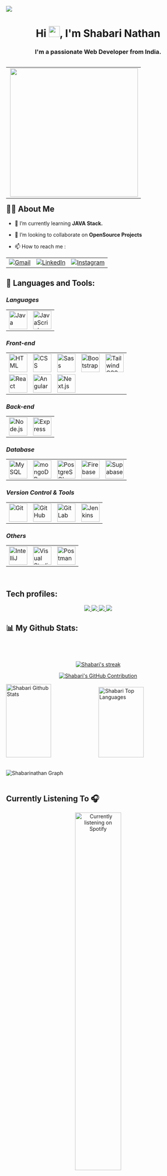 
<kbd><a href="https://github.com/Shabari02" target="_blank"> <img src="https://user-images.githubusercontent.com/83392438/176866853-ca910013-f924-4ba2-b97f-d0ed186828f1.png"/> </a> </kbd> 
 <!-- <kbd><a href="https://github.com/Shabari02" target="_blank"> <img src="https://user-images.githubusercontent.com/74038190/213910845-af37a709-8995-40d6-be59-724526e3c3d7.gif"/> </a> </kbd> -->
<h1 align="center">Hi <img src="https://raw.githubusercontent.com/MartinHeinz/MartinHeinz/master/wave.gif" width="30px">, I'm Shabari Nathan</h1>
<h3 align="center">I'm a passionate Web Developer from India.</h3>

<table align="right"><tr><td>
<img align="right"  src="https://c.tenor.com/zyh9YnJR5P8AAAAC/shintaro-kisaragi-anime-boy.gif" width=350px >
</td></tr></table>

## 🙋‍♂️ About Me

<!-- - 🔭 I’m currently working on **[Covid-19 Tracker](https://covid-19-tracker-e4bda.web.app/)** -->

- 🌱 I’m currently learning **JAVA Stack.**

- 👯 I’m looking to collaborate on **OpenSource Projects**

<!-- - 👨‍💻 All of my projects are available at **[My Portfolio](https://subhamraoniar.com)** -->

- 📫 How to reach me :

<div align="center">
	<table>
		<tr>
			<td><a href="mailto:lkshabari02@gmail.com" target="_blank">
  <img src="https://skillicons.dev/icons?i=gmail" alt="Gmail" />
</a></td>
			<td><a href="https://www.linkedin.com/in/shabari-nathan-9237aa20b" target="_blank">
  <img src="https://skillicons.dev/icons?i=linkedin" alt="LinkedIn" />
</a></td>
			<td><a href="https://www.instagram.com/codingstuff_" target="_blank">
  <img src="https://skillicons.dev/icons?i=instagram" alt="Instagram" />
</a></td>
		</tr>
	</table>
</div>




## 🚀 Languages and Tools:

### ***Languages***
<div>
	<table>
		<tr>
			<td><img width="50" src="https://user-images.githubusercontent.com/25181517/117201156-9a724800-adec-11eb-9a9d-3cd0f67da4bc.png" alt="Java" title="Java"/></td>
			<td><img width="50" src="https://user-images.githubusercontent.com/25181517/117447155-6a868a00-af3d-11eb-9cfe-245df15c9f3f.png" alt="JavaScript" title="JavaScript"/></td>
		</tr>
	</table>
</div>


### ***Front-end***
<div >
	<table>
		<tr>
			<td><img width="50" src="https://user-images.githubusercontent.com/25181517/192158954-f88b5814-d510-4564-b285-dff7d6400dad.png" alt="HTML" title="HTML"/></td>
			<td><img width="50" src="https://user-images.githubusercontent.com/25181517/183898674-75a4a1b1-f960-4ea9-abcb-637170a00a75.png" alt="CSS" title="CSS"/></td>
			<td><img width="50" src="https://user-images.githubusercontent.com/25181517/192158956-48192682-23d5-4bfc-9dfb-6511ade346bc.png" alt="Sass" title="Sass"/></td>
			<td><img width="50" src="https://user-images.githubusercontent.com/25181517/183898054-b3d693d4-dafb-4808-a509-bab54cf5de34.png" alt="Bootstrap" title="Bootstrap"/></td>
			<td><img width="50" src="https://user-images.githubusercontent.com/25181517/202896760-337261ed-ee92-4979-84c4-d4b829c7355d.png" alt="Tailwind CSS" title="Tailwind CSS"/></td>
		</tr>
		<tr>
			<td><img width="50" src="https://user-images.githubusercontent.com/25181517/183897015-94a058a6-b86e-4e42-a37f-bf92061753e5.png" alt="React" title="React"/></td>
			<td><img width="50" src="https://user-images.githubusercontent.com/25181517/183890595-779a7e64-3f43-4634-bad2-eceef4e80268.png" alt="Angular" title="Angular"/></td>
<!-- 			<td><img width="50" src="https://user-images.githubusercontent.com/25181517/117448124-a2da9800-af3e-11eb-85d2-bd1b69b65603.png" alt="Vue.js" title="Vue.js"/></td> -->
			<td><img width="50" src="https://github.com/marwin1991/profile-technology-icons/assets/136815194/5f8c622c-c217-4649-b0a9-7e0ee24bd704" alt="Next.js" title="Next.js"/></td>
<!-- 			<td><img width="50" src="https://github.com/marwin1991/profile-technology-icons/assets/136815194/e56b5093-2f58-40cc-b194-5bdde41077b5" alt="Svelte" title="Svelte"/></td>
			<td><img width="50" src="https://github.com/marwin1991/profile-technology-icons/assets/136815194/ebd92b15-970a-45b8-8c4c-0ecf69b17cdc" alt="Nuxt.js" title="Nuxt.js"/></td> -->
		</tr>
	</table>
</div>


### ***Back-end***
<div >
	<table>
		<tr>
			<td><img width="50" src="https://user-images.githubusercontent.com/25181517/183568594-85e280a7-0d7e-4d1a-9028-c8c2209e073c.png" alt="Node.js" title="Node.js"/></td>
			<td><img width="50" src="https://user-images.githubusercontent.com/25181517/183859966-a3462d8d-1bc7-4880-b353-e2cbed900ed6.png" alt="Express" title="Express"/></td>
<!--       			<td><img width="50" src="https://user-images.githubusercontent.com/25181517/117201470-f6d56780-adec-11eb-8f7c-e70e376cfd07.png" alt="Spring" title="Spring"/></td>
			<td><img width="50" src="https://user-images.githubusercontent.com/25181517/183891303-41f257f8-6b3d-487c-aa56-c497b880d0fb.png" alt="Spring Boot" title="Spring Boot"/></td>
			<td><img width="50" src="https://user-images.githubusercontent.com/25181517/117207242-07d5a700-adf4-11eb-975e-be04e62b984b.png" alt="Maven" title="Maven"/></td>
			<td><img width="50" src="https://user-images.githubusercontent.com/25181517/117207493-49665200-adf4-11eb-808e-a9c0fcc2a0a0.png" alt="Hibernate" title="Hibernate"/></td> -->
		</tr>
	</table>
</div>


### ***Database***
<div >
	<table>
		<tr>
     			<td><img width="50" src="https://user-images.githubusercontent.com/25181517/183896128-ec99105a-ec1a-4d85-b08b-1aa1620b2046.png" alt="MySQL" title="MySQL"/></td>
			<td><img width="50" src="https://user-images.githubusercontent.com/25181517/182884177-d48a8579-2cd0-447a-b9a6-ffc7cb02560e.png" alt="mongoDB" title="mongoDB"/></td>
			<td><img width="50" src="https://user-images.githubusercontent.com/25181517/117208740-bfb78400-adf5-11eb-97bb-09072b6bedfc.png" alt="PostgreSQL" title="PostgreSQL"/></td>
                        <td><img width="50" src="https://user-images.githubusercontent.com/25181517/189716855-2c69ca7a-5149-4647-936d-780610911353.png" alt="Firebase" title="Firebase"/></td>
                        <td><img width="50" src="https://miro.medium.com/v2/resize:fit:1144/0*QzPzYLTNRX7p5Rsl" alt="Supabase" title="Supabase"/></td>
		</tr>
	</table>
</div>


### ***Version Control & Tools***
<div >
	<table>
		<tr>
			<td><img width="50" src="https://user-images.githubusercontent.com/25181517/192108372-f71d70ac-7ae6-4c0d-8395-51d8870c2ef0.png" alt="Git" title="Git"/></td>
			<td><img width="50" src="https://user-images.githubusercontent.com/25181517/192108374-8da61ba1-99ec-41d7-80b8-fb2f7c0a4948.png" alt="GitHub" title="GitHub"/></td>
			<td><img width="50" src="https://user-images.githubusercontent.com/25181517/192108376-c675d39b-90f6-4073-bde6-5a9291644657.png" alt="GitLab" title="GitLab"/></td>
			<td><img width="50" src="https://skillicons.dev/icons?i=jenkins" alt="Jenkins" title="Jenkins"/></td>
<!-- 			<td><img width="50" src="https://cdn.icon-icons.com/icons2/2699/PNG/512/puppet_logo_icon_168887.png" alt="Puppet" title="Puppet"/></td> -->
<!-- 			<td><img width="50" src="https://skillicons.dev/icons?i=terraform" alt="Terraform" title="Terraform"/></td>  -->
		</tr>
	</table>
</div>

### ***Others***
<div >
	<table>
		<tr>
			<td><img width="50" src="https://user-images.githubusercontent.com/25181517/192108890-200809d1-439c-4e23-90d3-b090cf9a4eea.png" alt="IntelliJ" title="IntelliJ"/></td>
			<td><img width="50" src="https://user-images.githubusercontent.com/25181517/192108891-d86b6220-e232-423a-bf5f-90903e6887c3.png" alt="Visual Studio Code" title="Visual Studio Code"/></td>
			<td><img width="50" src="https://user-images.githubusercontent.com/25181517/192109061-e138ca71-337c-4019-8d42-4792fdaa7128.png" alt="Postman" title="Postman"/></td>
<!-- 			<td><img width="50" src="https://skillicons.dev/icons?i=linux" alt="Linux" title="Linux"/></td> -->
		</tr>
	</table>
</div>


<br/>

## Tech profiles:

<p align="center"> 
    <a href="https://www.hackerrank.com/Shabari02" target="_blank"> <img src="https://img.shields.io/badge/Hackerrank-Profile-green?style=for-the-badge&logo=hackerrank"/> </a>
 <a href="https://leetcode.com/Shabari02/" target="_blank"> <img src="https://img.shields.io/badge/Leetcode-Profile-yellow?style=for-the-badge&logo=leetcode"/> </a>
    <a href="https://cssbattle.dev/player/lXsj5gKqHnZdpV1Wc8gNvVd2g8E2" target="_blank"> <img src="https://img.shields.io/badge/Cssbattle-Profile-B25068?style=for-the-badge&logo=Cssbattle"/> </a>
<!--     <a href="https://www.frontendmentor.io/profile/Shabari02" target="_blank"> <img src="https://img.shields.io/badge/Frontendmentor-Profile-blue?style=for-the-badge&logo=frontendmentor"/> </a>
     <a href="https://www.freecodecamp.org/shabari02" target="_blank"> <img src="https://img.shields.io/badge/Freecodecamp-Profile-ff69b4?style=for-the-badge&logo=freecodecamp"/> </a>
      <a href="https://codepen.io/Shabari02" target="_blank"> <img src="https://img.shields.io/badge/Codepen-Profile-1B1A17?style=for-the-badge&logo=codepen"/> </a> -->
<!--      <a href="https://www.codewars.com/users/Shabari02" target="_blank"> <img src="https://img.shields.io/badge/Codewars-Profile-D1512D?style=for-the-badge&logo=codewars"/> </a> -->
<!--      <a href="https://www.sololearn.com/profile/21139361" target="_blank"> <img src="https://img.shields.io/badge/Sololearn-Profile-E2DCC8?style=for-the-badge&logo=sololearn"/> </a> -->
     <a href="https://monkeytype.com/profile/Shabari02" target="_blank"> <img src="https://img.shields.io/badge/Monkeytype-Profile-blue?style=for-the-badge&logo=monkeytype"/> </a>
 </p>

 ## 📊 My Github Stats:

<p align="center" style="margin-top:70px; ">
    <a href="https://github.com/Shabari02/github-readme-streak-stats">
        <img title="🔥 Get streak stats for your profile at git.io/streak-stats" alt="Shabari's streak" src="https://github-readme-streak-stats.herokuapp.com/?user=Shabari02&theme=radical&border=7F3FBF&background=0D1117"/>
    </a>
</p>

<p align="center">
  <a href="https://github.com/Shabari02">
    <img src="https://github-profile-summary-cards.vercel.app/api/cards/profile-details?username=Shabari02&theme=radical" alt="Shabari's GitHub Contribution"/>
  </a>
</p>




<a> 
    <a href="https://github.com/Shabari02"><img alt="Shabari Github Stats" src="https://denvercoder1-github-readme-stats.vercel.app/api?username=Shabari02&show_icons=true&count_private=true&theme=react&border_color=7F3FBF&bg_color=0D1117&title_color=F85D7F&icon_color=F8D866" height="200px" width="49.5%"/></a>
  <a href="https://github.com/shabari02"><img alt="Shabari Top Languages" src="https://denvercoder1-github-readme-stats.vercel.app/api/top-langs/?username=Shabari02&langs_count=8&layout=compact&theme=react&border_color=7F3FBF&bg_color=0D1117&title_color=F85D7F&icon_color=F8D866" height="192px" width="49.5%"/></a>
  <br/>
</a>

<br/>

![Shabarinathan Graph](https://github-readme-activity-graph.vercel.app/graph?username=Shabari02&custom_title=Shabari%20Nathan%20GitHub%20Activity%20Graph&bg_color=0D1117&color=7F3FBF&line=7F3FBF&point=7F3FBF&area_color=FFFFFF&title_color=FFFFFF&area=true)
<br/>
<br/>

## Currently Listening To 🎧

<div style="text-align: center;" align="center">
	  <a href="https://spotify-github-profile.vercel.app/api/view?uid=314a36nhz3pqsn3pviqjwfdkwd5i&redirect=true" target="_blank">
    <img src="https://spotify-github-profile.vercel.app/api/view?uid=314a36nhz3pqsn3pviqjwfdkwd5i&cover_image=false&theme=default&show_offline=true&background_color=121212&interchange=true&bar_color=53b14f&bar_color_cover=false" alt="Currently listening on Spotify" style="display: block; margin: 0 auto; width: 50%;">
  </a>
</div>

## ❤ Views and Followers
<a href="https://github.com/Meghna-DAS/github-profile-views-counter">
    <img src="https://komarev.com/ghpvc/?username=Shabari02">
</a>
<a href="https://github.com/Shabari02?tab=followers"><img src="https://img.shields.io/github/followers/Shabari02?label=Followers&style=social" alt="GitHub Badge"></a>
<a href="https://www.freecodecamp.org/shabari02"><img alt="freeCodeCamp points" src="https://img.shields.io/freecodecamp/points/shabari02?label=FreeCodeCamp%20"></a>

### ✍️ Random Dev Quote
![](https://quotes-github-readme.vercel.app/api?type=horizontal&theme=merko)

